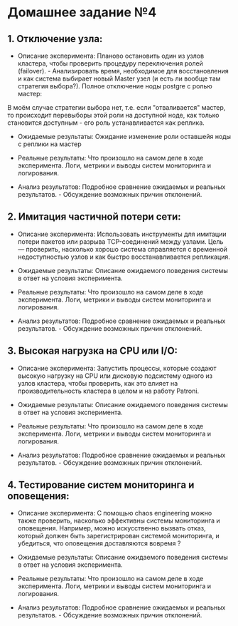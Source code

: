 # Домашнее задание №4

## 1. Отключение узла: 
- Описание эксперимента: Планово остановить один из узлов кластера, чтобы проверить процедуру переключения ролей (failover). - Анализировать время, необходимое для восстановления и как система выбирает новый Master узел (и есть ли вообще там стратегия выбора?).
Полное отключение ноды postgre с ролью мастер:

В моём случае стратегии выбора нет, т.е. если "отваливается" мастер, то происходит перевыборы этой роли на доступной ноде, как только становится доступным - его роль устанавливается как реплика.

- Ожидаемые результаты: Ожидание изменение роли оставшейя ноды с реплики на мастер 

- Реальные результаты: Что произошло на самом деле в ходе эксперимента.
Логи, метрики и выводы систем мониторинга и логирования.

- Анализ результатов: Подробное сравнение ожидаемых и реальных
результатов. - Обсуждение возможных причин отклонений.



## 2. Имитация частичной потери сети: 
- Описание эксперимента: Использовать инструменты для имитации потери пакетов или разрыва TCP-соединений между узлами. Цель — проверить, насколько хорошо система справляется с временной недоступностью узлов и как быстро восстанавливается репликация.

- Ожидаемые результаты: Описание ожидаемого поведения системы в ответ
на условия эксперимента.

- Реальные результаты: Что произошло на самом деле в ходе эксперимента.
Логи, метрики и выводы систем мониторинга и логирования.

- Анализ результатов: Подробное сравнение ожидаемых и реальных
результатов. - Обсуждение возможных причин отклонений.


## 3. Высокая нагрузка на CPU или I/O: 
- Описание эксперимента: Запустить процессы, которые создают высокую нагрузку на CPU или дисковую подсистему одного из узлов кластера, чтобы проверить, как это влияет на производительность кластера в целом и на работу Patroni.

- Ожидаемые результаты: Описание ожидаемого поведения системы в ответ
на условия эксперимента.

- Реальные результаты: Что произошло на самом деле в ходе эксперимента.
Логи, метрики и выводы систем мониторинга и логирования.

- Анализ результатов: Подробное сравнение ожидаемых и реальных
результатов. - Обсуждение возможных причин отклонений.


## 4. Тестирование систем мониторинга и оповещения: 
- Описание эксперимента: С помощью chaos engineering можно также проверить, насколько эффективны системы мониторинга и оповещения. Например, можно
искусственно вызвать отказ, который должен быть зарегистрирован системой мониторинга, и убедиться, что оповещения доставляются вовремя ?

- Ожидаемые результаты: Описание ожидаемого поведения системы в ответ
на условия эксперимента.

- Реальные результаты: Что произошло на самом деле в ходе эксперимента.
Логи, метрики и выводы систем мониторинга и логирования.

- Анализ результатов: Подробное сравнение ожидаемых и реальных результатов. - Обсуждение возможных причин отклонений.
